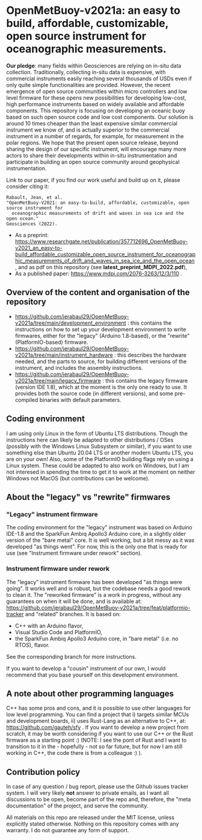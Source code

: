 # OpenMetBuoy-v2021a: an easy to build, affordable, customizable, open source instrument for oceanographic measurements.

**Our pledge**: many fields within Geosciences are relying on in-situ data collection. Traditionally, collecting in-situ data is expensive, with commercial instruments easily reaching several thousands of USDs even if only quite simple functionalities are provided. However, the recent emergence of open source communities within micro controllers and low level firmware for these opens new possibilities for developing low-cost, high performance instruments based on widely available and affordable components. This repository is focusing on developing an oceanic buoy based on such open source code and low cost components. Our solution is around 10 times cheaper than the least expensive similar commercial instrument we know of, and is actually superior to the commercial instrument in a number of regards, for example, for measurement in the polar regions. We hope that the present open source release, beyond sharing the design of our specific instrument, will encourage many more actors to share their developments within in-situ instrumentation and participate in building an open source community around geophysical instrumentation.

Link to our paper, if you find our work useful and build up on it, please consider citing it:

```
Rabault, Jean, et al.
"OpenMetBuoy-V2021: an easy-to-build, affordable, customizable, open source instrument for
  oceanographic measurements of drift and waves in sea ice and the open ocean."
Geosciences (2022).
```

- As a preprint: https://www.researchgate.net/publication/357712696_OpenMetBuoy-v2021_an_easy-to-build_affordable_customizable_open_source_instrument_for_oceanographic_measurements_of_drift_and_waves_in_sea_ice_and_the_open_ocean , and as pdf on this repository (see **latest_preprint_MDPI_2022.pdf**),
- As a published paper: https://www.mdpi.com/2076-3263/12/3/110 .

## Overview of the content and organisation of the repository

- https://github.com/jerabaul29/OpenMetBuoy-v2021a/tree/main/development_environment : this contains the instructions on how to set up your development environment to write firmwares, either for the "legacy" (Arduino 1.8-based), or the "rewrite" (PlatformIO-based) firmware.
- https://github.com/jerabaul29/OpenMetBuoy-v2021a/tree/main/instrument_hardware : this describes the hardware needed, and the parts to source, for building different versions of the instrument, and includes the assembly instructions.
- https://github.com/jerabaul29/OpenMetBuoy-v2021a/tree/main/legacy_firmware : this contains the legacy firmware (version IDE 1.8), which at the moment is the only one ready to use. It provides both the source code (in different versions), and some pre-compiled binaries with default parameters.

## Coding environment

I am using only Linux in the form of Ubuntu LTS distributions. Though the instructions here can likely be adapted to other distributions / OSes (possibly with the Windows Linux Subsystem or similar), if you want to use something else than Ubuntu 20.04 LTS or another modern Ubuntu LTS, you are on your own! Also, some of the PlatformIO building flags rely on using a Linux system. These could be adapted to also work on Windows, but I am not interesed in spending the time to get it to work at the moment on neither Windows not MacOS (but contributions can be welcome).

## About the "legacy" vs "rewrite" firmwares

### "Legacy" instrument firmware

The coding environment for the "legacy" instrument was based on Arduino IDE-1.8 and the SparkFun Ambiq Apollo3 Arduino core, in a slightly older version of the "bare metal" core. It is well working, but a bit messy as it was developed "as things went". For now, this is the only one that is ready for use (see "Instrument firmware under rework" section).

### Instrument firmware under rework

The "legacy" instrument firmware has been developed "as things were going". It works well and is robust, but the codebase needs a good rework to clean it. The "reworked firmware" is a work in progress, without any guarantees on when it will be done, and is available at: https://github.com/jerabaul29/OpenMetBuoy-v2021a/tree/feat/platformio-tracker and "related" branches. It is based on:

- C++ with an Arduino flavor,
- Visual Studio Code and PlatformIO,
- the SparkFun Ambiq Apollo3 Arduino core, in "bare metal" (i.e. no RTOS), flavor.

See the corresponding branch for more instructions.

If you want to develop a "cousin" instrument of our own, I would recommend that you base yourself on this development environment.

## A note about other programming languages

C++ has some pros and cons, and it is possible to use other languages for low level programming. You can find a project that i) targets similar MCUs and development boards, ii) uses Rust-Lang as an alternative to C++, at: https://github.com/gauteh/sfy . If you want to develop a new project from scratch, it may be worth considering if you want to use our C++ or the Rust firmware as a starting point :) (NOTE: I see the pont of Rust and I want to transition to it in the - hopefully - not so far future, but for now I am still working in C++, the code there is from a colleague :) ).

## Contribution policy

In case of any question / bug report, please use the Github issues tracker system. I will very likely **not** answer to private emails, as I want all discussions to be open, become part of the repo and, therefore, the "meta documentation" of the project, and serve the community.

All materials on this repo are released under the MIT license, unless explicitly stated otherwise. Nothing on this repository comes with any warranty. I do not guarantee any form of support.

